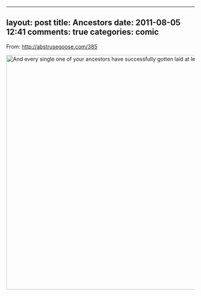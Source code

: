 
---
layout: post
title: Ancestors
date: 2011-08-05 12:41
comments: true
categories: comic
---

From: <a href='http://abstrusegoose.com/385'>http://abstrusegoose.com/385</a>

<a href='http://abstrusegoose.com/385'><img src='http://abstrusegoose.com/strips/o_well_ok_so_long_as_there-s_no_pressure.png' width='625px' title="And every single one of your ancestors have successfully gotten laid at least once."/></a>


